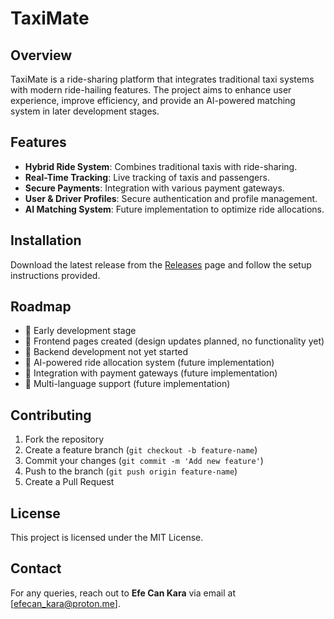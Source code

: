 # TaxiMate

## Overview
TaxiMate is a ride-sharing platform that integrates traditional taxi systems with modern ride-hailing features. The project aims to enhance user experience, improve efficiency, and provide an AI-powered matching system in later development stages.

## Features
- **Hybrid Ride System**: Combines traditional taxis with ride-sharing.
- **Real-Time Tracking**: Live tracking of taxis and passengers.
- **Secure Payments**: Integration with various payment gateways.
- **User & Driver Profiles**: Secure authentication and profile management.
- **AI Matching System**: Future implementation to optimize ride allocations.

## Installation
Download the latest release from the [Releases](https://github.com/yourusername/TaxiMate/releases) page and follow the setup instructions provided.

## Roadmap
- 🚧 Early development stage
- 🔄 Frontend pages created (design updates planned, no functionality yet)
- 🔄 Backend development not yet started
- 🔄 AI-powered ride allocation system (future implementation)
- 🔄 Integration with payment gateways (future implementation)
- 🔄 Multi-language support (future implementation)

## Contributing
1. Fork the repository
2. Create a feature branch (`git checkout -b feature-name`)
3. Commit your changes (`git commit -m 'Add new feature'`)
4. Push to the branch (`git push origin feature-name`)
5. Create a Pull Request

## License
This project is licensed under the MIT License.

## Contact
For any queries, reach out to **Efe Can Kara** via email at [efecan_kara@proton.me].


